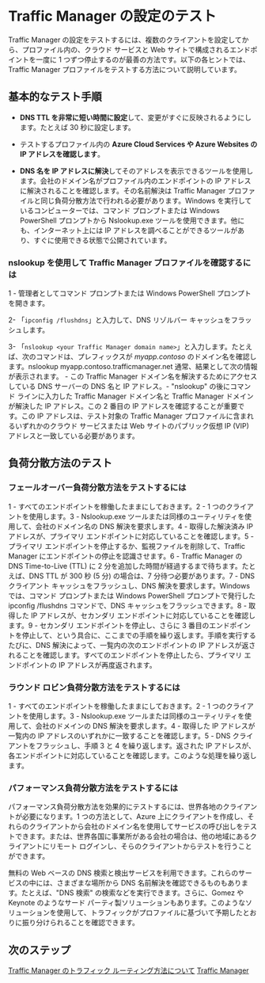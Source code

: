 <properties
   pageTitle="Traffic Manager の設定のテスト"
   description="この記事では、Traffic Manager の設定をテストする方法について説明します。"
   services="traffic-manager"
   documentationCenter="na"
   authors="joaoma"
   manager="adinah"
   editor="tysonn" />
<tags 
   ms.service="traffic-manager"
   ms.devlang="na"
   ms.topic="article"
   ms.tgt_pltfrm="na"
   ms.workload="infrastructure-services"
   ms.date="12/01/2015"
   ms.author="joaoma" />

# Traffic Manager の設定のテスト

Traffic Manager の設定をテストするには、複数のクライアントを設定してから、プロファイル内の、クラウド サービスと Web サイトで構成されるエンドポイントを一度に 1 つずつ停止するのが最善の方法です。以下の各ヒントでは、Traffic Manager プロファイルをテストする方法について説明しています。

## 基本的なテスト手順

- **DNS TTL を非常に短い時間に設定**して、変更がすぐに反映されるようにします。たとえば 30 秒に設定します。

- テストするプロファイル内の **Azure Cloud Services や Azure Websites の IP アドレスを確認します**。

- **DNS 名を IP アドレスに解決**してそのアドレスを表示できるツールを使用します。会社のドメイン名がプロファイル内のエンドポイントの IP アドレスに解決されることを確認します。その名前解決は Traffic Manager プロファイルと同じ負荷分散方法で行われる必要があります。Windows を実行しているコンピューターでは、コマンド プロンプトまたは Windows PowerShell プロンプトから Nslookup.exe ツールを使用できます。他にも、インターネット上には IP アドレスを調べることができるツールがあり、すぐに使用できる状態で公開されています。

### nslookup を使用して Traffic Manager プロファイルを確認するには

1 - 管理者としてコマンド プロンプトまたは Windows PowerShell プロンプトを開きます。

2- 「`ipconfig /flushdns`」と入力して、DNS リゾルバー キャッシュをフラッシュします。

3- 「`nslookup <your Traffic Manager domain name>`」と入力します。たとえば、次のコマンドは、プレフィックスが *myapp.contoso* のドメイン名を確認します。nslookup myapp.contoso.trafficmanager.net 通常、結果として次の情報が表示されます。 - この Traffic Manager ドメイン名を解決するためにアクセスしている DNS サーバーの DNS 名と IP アドレス。- "nslookup" の後にコマンド ラインに入力した Traffic Manager ドメイン名と Traffic Manager ドメインが解決した IP アドレス。この 2 番目の IP アドレスを確認することが重要です。この IP アドレスは、テスト対象の Traffic Manager プロファイルに含まれるいずれかのクラウド サービスまたは Web サイトのパブリック仮想 IP (VIP) アドレスと一致している必要があります。

## 負荷分散方法のテスト


### フェールオーバー負荷分散方法をテストするには

1 - すべてのエンドポイントを稼働したままにしておきます。2 - 1 つのクライアントを使用します。3 - Nslookup.exe ツールまたは同様のユーティリティを使用して、会社のドメイン名の DNS 解決を要求します。4 - 取得した解決済み IP アドレスが、プライマリ エンドポイントに対応していることを確認します。5 - プライマリ エンドポイントを停止するか、監視ファイルを削除して、Traffic Manager にエンドポイントの停止を認識させます。6 - Traffic Manager の DNS Time-to-Live (TTL) に 2 分を追加した時間が経過するまで待ちます。たとえば、DNS TTL が 300 秒 (5 分) の場合は、7 分待つ必要があります。7 - DNS クライアント キャッシュをフラッシュし、DNS 解決を要求します。Windows では、コマンド プロンプトまたは Windows PowerShell プロンプトで発行した ipconfig /flushdns コマンドで、DNS キャッシュをフラッシュできます。8 - 取得した IP アドレスが、セカンダリ エンドポイントに対応していることを確認します。9 - セカンダリ エンドポイントを停止し、さらに 3 番目のエンドポイントを停止して、という具合に、ここまでの手順を繰り返します。手順を実行するたびに、DNS 解決によって、一覧内の次のエンドポイントの IP アドレスが返されることを確認します。すべてのエンドポイントを停止したら、プライマリ エンドポイントの IP アドレスが再度返されます。

### ラウンド ロビン負荷分散方法をテストするには

1 - すべてのエンドポイントを稼働したままにしておきます。2 - 1 つのクライアントを使用します。3 - Nslookup.exe ツールまたは同様のユーティリティを使用して、会社のドメインの DNS 解決を要求します。4 - 取得した IP アドレスが一覧内の IP アドレスのいずれかに一致することを確認します。5 - DNS クライアントをフラッシュし、手順 3 と 4 を繰り返します。返された IP アドレスが、各エンドポイントに対応していることを確認します。このような処理を繰り返します。

### パフォーマンス負荷分散方法をテストするには

パフォーマンス負荷分散方法を効果的にテストするには、世界各地のクライアントが必要になります。1 つの方法として、Azure 上にクライアントを作成し、それらのクライアントから会社のドメイン名を使用してサービスの呼び出しをテストできます。または、世界各国に事業所がある会社の場合は、他の地域にあるクライアントにリモート ログインし、そらのクライアントからテストを行うことができます。

無料の Web ベースの DNS 検索と検出サービスを利用できます。これらのサービスの中には、さまざまな場所から DNS 名前解決を確認できるものもあります。たとえば、"DNS 検索" の検索などを実行できます。さらに、Gomez や Keynote のようなサード パーティ製ソリューションもあります。このようなソリューションを使用して、トラフィックがプロファイルに基づいて予期したとおりに振り分けられることを確認できます。

## 次のステップ

[Traffic Manager のトラフィック ルーティング方法について](../about-traffic-manager-balancing-methods.md) [Traffic Manager](../traffic-manager.md)
 

<!---HONumber=AcomDC_1203_2015-->
